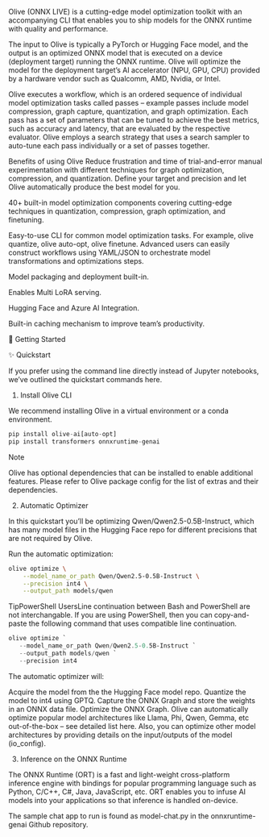 Olive (ONNX LIVE) is a cutting-edge model optimization toolkit with an accompanying CLI that enables you to ship models for the ONNX runtime with quality and performance.

The input to Olive is typically a PyTorch or Hugging Face model, and the output is an optimized ONNX model that is executed on a device (deployment target) running the ONNX runtime. Olive will optimize the model for the deployment target’s AI accelerator (NPU, GPU, CPU) provided by a hardware vendor such as Qualcomm, AMD, Nvidia, or Intel.


Olive executes a workflow, which is an ordered sequence of individual model optimization tasks called passes – example passes include model compression, graph capture, quantization, and graph optimization. Each pass has a set of parameters that can be tuned to achieve the best metrics, such as accuracy and latency, that are evaluated by the respective evaluator. Olive employs a search strategy that uses a search sampler to auto-tune each pass individually or a set of passes together.


Benefits of using Olive
 Reduce frustration and time of trial-and-error manual experimentation with different techniques for graph optimization, compression, and quantization. Define your target and precision and let Olive automatically produce the best model for you.

 40+ built-in model optimization components covering cutting-edge techniques in quantization, compression, graph optimization, and finetuning.

 Easy-to-use CLI for common model optimization tasks. For example, olive quantize, olive auto-opt, olive finetune. Advanced users can easily construct workflows using YAML/JSON to orchestrate model transformations and optimizations steps.

 Model packaging and deployment built-in.

 Enables Multi LoRA serving.

 Hugging Face and Azure AI Integration.

 Built-in caching mechanism to improve team’s productivity.

🚀 Getting Started

✨ Quickstart

If you prefer using the command line directly instead of Jupyter notebooks, we’ve outlined the quickstart commands here.

1. Install Olive CLI

We recommend installing Olive in a virtual environment or a conda environment.
```python
pip install olive-ai[auto-opt]
pip install transformers onnxruntime-genai
```
Note

Olive has optional dependencies that can be installed to enable additional features. Please refer to Olive package config for the list of extras and their dependencies.

2. Automatic Optimizer

In this quickstart you’ll be optimizing Qwen/Qwen2.5-0.5B-Instruct, which has many model files in the Hugging Face repo for different precisions that are not required by Olive.

Run the automatic optimization:
```bash
olive optimize \
    --model_name_or_path Qwen/Qwen2.5-0.5B-Instruct \
    --precision int4 \
    --output_path models/qwen
```
TipPowerShell UsersLine continuation between Bash and PowerShell are not interchangable. If you are using PowerShell, then you can copy-and-paste the following command that uses compatible line continuation.
```powershell
olive optimize `
   --model_name_or_path Qwen/Qwen2.5-0.5B-Instruct `
   --output_path models/qwen `
   --precision int4
```

The automatic optimizer will:

Acquire the model from the the Hugging Face model repo.
Quantize the model to int4 using GPTQ.
Capture the ONNX Graph and store the weights in an ONNX data file.
Optimize the ONNX Graph.
Olive can automatically optimize popular model architectures like Llama, Phi, Qwen, Gemma, etc out-of-the-box – see detailed list here. Also, you can optimize other model architectures by providing details on the input/outputs of the model (io_config).

3. Inference on the ONNX Runtime

The ONNX Runtime (ORT) is a fast and light-weight cross-platform inference engine with bindings for popular programming language such as Python, C/C++, C#, Java, JavaScript, etc. ORT enables you to infuse AI models into your applications so that inference is handled on-device.

The sample chat app to run is found as model-chat.py in the onnxruntime-genai Github repository.
